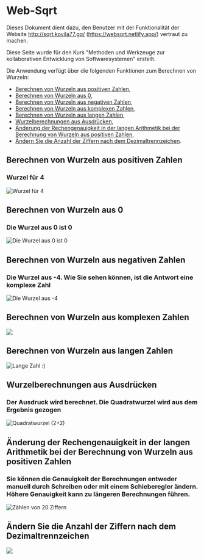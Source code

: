 # Web-Sqrt
Dieses Dokument dient dazu, den Benutzer mit der Funktionalität der Website http://sqrt.kovila77.gq/ (https://websqrt.netlify.app/) vertraut zu machen.

Diese Seite wurde für den Kurs "Methoden und Werkzeuge zur kollaborativen Entwicklung von Softwaresystemen" erstellt.


Die Anwendung verfügt über die folgenden Funktionen zum Berechnen von Wurzeln:
- [Berechnen von Wurzeln aus positiven Zahlen](#Berechnen-von-Wurzeln-aus-positiven-Zahlen),
- [Berechnen von Wurzeln aus 0](#Berechnen-von-Wurzeln-aus-0),
- [Berechnen von Wurzeln aus negativen Zahlen](#Berechnen-von-Wurzeln-aus-negativen-Zahlen),
- [Berechnen von Wurzeln aus komplexen Zahlen](#Berechnen-von-Wurzeln-aus-komplexen-Zahlen),
- [Berechnen von Wurzeln aus langen Zahlen](#Berechnen-von-Wurzeln-aus-langen-Zahlen),
- [Wurzelberechnungen aus Ausdrücken](#Wurzelberechnungen-aus-Ausdrücken),
- [Änderung der Rechengenauigkeit in der langen Arithmetik bei der Berechnung von Wurzeln aus positiven Zahlen](#Änderung-der-Rechengenauigkeit-in-der-langen-Arithmetik-bei-der-Berechnung-von-Wurzeln-aus-positiven-Zahlen),
- [Ändern Sie die Anzahl der Ziffern nach dem Dezimaltrennzeichen](#Ändern-Sie-die-Anzahl-der-Ziffern-nach-dem-Dezimaltrennzeichen).


## Berechnen von Wurzeln aus positiven Zahlen
### Wurzel für 4

![](https://imgur.com/elTcmfu.jpg "Wurzel für 4")

## Berechnen von Wurzeln aus 0
### Die Wurzel aus 0 ist 0

![](https://imgur.com/jyDP5zJ.jpg "Die Wurzel aus 0 ist 0")

## Berechnen von Wurzeln aus negativen Zahlen
### Die Wurzel aus -4. Wie Sie sehen können, ist die Antwort eine komplexe Zahl

![](https://imgur.com/406qKlf.jpg "Die Wurzel aus -4")

## Berechnen von Wurzeln aus komplexen Zahlen

![](https://imgur.com/EmEDvtr.jpg)

## Berechnen von Wurzeln aus langen Zahlen

![](https://imgur.com/LwsIOUF.jpg "Lange Zahl :)")

## Wurzelberechnungen aus Ausdrücken
### Der Ausdruck wird berechnet. Die Quadratwurzel wird aus dem Ergebnis gezogen

![](https://imgur.com/cv3hobd.jpg "Quadratwurzel (2+2)")

## Änderung der Rechengenauigkeit in der langen Arithmetik bei der Berechnung von Wurzeln aus positiven Zahlen
### Sie können die Genauigkeit der Berechnungen entweder manuell durch Schreiben oder mit einem Schieberegler ändern. Höhere Genauigkeit kann zu längeren Berechnungen führen.

![](https://imgur.com/9ummSMw.jpg "Zählen von 20 Ziffern")

## Ändern Sie die Anzahl der Ziffern nach dem Dezimaltrennzeichen

![](https://imgur.com/lWpQpsm.jpg)

